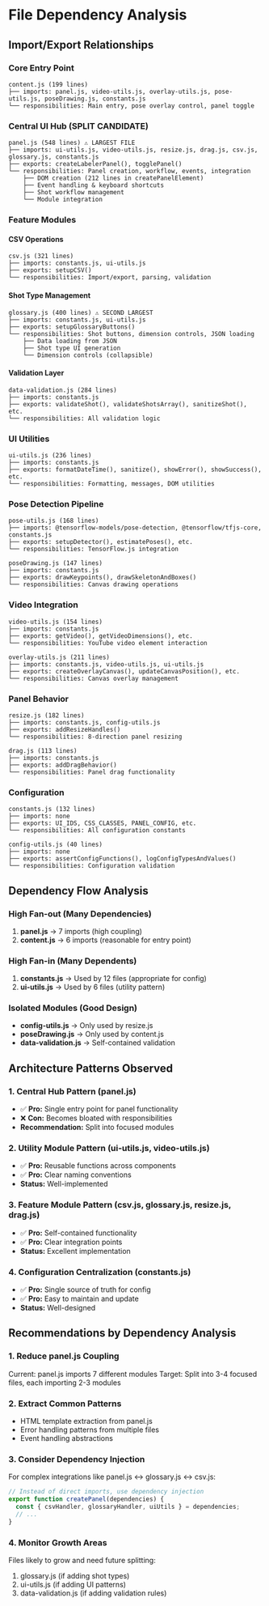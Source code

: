 # File Dependency Analysis

## Import/Export Relationships

### Core Entry Point
```
content.js (199 lines)
├── imports: panel.js, video-utils.js, overlay-utils.js, pose-utils.js, poseDrawing.js, constants.js
└── responsibilities: Main entry, pose overlay control, panel toggle
```

### Central UI Hub (SPLIT CANDIDATE)
```
panel.js (548 lines) ⚠️ LARGEST FILE
├── imports: ui-utils.js, video-utils.js, resize.js, drag.js, csv.js, glossary.js, constants.js
├── exports: createLabelerPanel(), togglePanel()
└── responsibilities: Panel creation, workflow, events, integration
    ├── DOM creation (212 lines in createPanelElement)
    ├── Event handling & keyboard shortcuts
    ├── Shot workflow management
    └── Module integration
```

### Feature Modules

#### CSV Operations
```
csv.js (321 lines)
├── imports: constants.js, ui-utils.js
├── exports: setupCSV()
└── responsibilities: Import/export, parsing, validation
```

#### Shot Type Management
```
glossary.js (400 lines) ⚠️ SECOND LARGEST
├── imports: constants.js, ui-utils.js
├── exports: setupGlossaryButtons()
└── responsibilities: Shot buttons, dimension controls, JSON loading
    ├── Data loading from JSON
    ├── Shot type UI generation
    └── Dimension controls (collapsible)
```

#### Validation Layer
```
data-validation.js (284 lines)
├── imports: constants.js
├── exports: validateShot(), validateShotsArray(), sanitizeShot(), etc.
└── responsibilities: All validation logic
```

### UI Utilities
```
ui-utils.js (236 lines)
├── imports: constants.js
├── exports: formatDateTime(), sanitize(), showError(), showSuccess(), etc.
└── responsibilities: Formatting, messages, DOM utilities
```

### Pose Detection Pipeline
```
pose-utils.js (168 lines)
├── imports: @tensorflow-models/pose-detection, @tensorflow/tfjs-core, constants.js
├── exports: setupDetector(), estimatePoses(), etc.
└── responsibilities: TensorFlow.js integration
```

```
poseDrawing.js (147 lines)
├── imports: constants.js
├── exports: drawKeypoints(), drawSkeletonAndBoxes()
└── responsibilities: Canvas drawing operations
```

### Video Integration
```
video-utils.js (154 lines)
├── imports: constants.js
├── exports: getVideo(), getVideoDimensions(), etc.
└── responsibilities: YouTube video element interaction
```

```
overlay-utils.js (211 lines)
├── imports: constants.js, video-utils.js, ui-utils.js
├── exports: createOverlayCanvas(), updateCanvasPosition(), etc.
└── responsibilities: Canvas overlay management
```

### Panel Behavior
```
resize.js (182 lines)
├── imports: constants.js, config-utils.js
├── exports: addResizeHandles()
└── responsibilities: 8-direction panel resizing
```

```
drag.js (113 lines)
├── imports: constants.js
├── exports: addDragBehavior()
└── responsibilities: Panel drag functionality
```

### Configuration
```
constants.js (132 lines)
├── imports: none
├── exports: UI_IDS, CSS_CLASSES, PANEL_CONFIG, etc.
└── responsibilities: All configuration constants
```

```
config-utils.js (40 lines)
├── imports: none
├── exports: assertConfigFunctions(), logConfigTypesAndValues()
└── responsibilities: Configuration validation
```

## Dependency Flow Analysis

### High Fan-out (Many Dependencies)
1. **panel.js** → 7 imports (high coupling)
2. **content.js** → 6 imports (reasonable for entry point)

### High Fan-in (Many Dependents)
1. **constants.js** → Used by 12 files (appropriate for config)
2. **ui-utils.js** → Used by 6 files (utility pattern)

### Isolated Modules (Good Design)
- **config-utils.js** → Only used by resize.js
- **poseDrawing.js** → Only used by content.js
- **data-validation.js** → Self-contained validation

## Architecture Patterns Observed

### 1. **Central Hub Pattern** (panel.js)
- ✅ **Pro:** Single entry point for panel functionality
- ❌ **Con:** Becomes bloated with responsibilities
- **Recommendation:** Split into focused modules

### 2. **Utility Module Pattern** (ui-utils.js, video-utils.js)
- ✅ **Pro:** Reusable functions across components
- ✅ **Pro:** Clear naming conventions
- **Status:** Well-implemented

### 3. **Feature Module Pattern** (csv.js, glossary.js, resize.js, drag.js)
- ✅ **Pro:** Self-contained functionality
- ✅ **Pro:** Clear integration points
- **Status:** Excellent implementation

### 4. **Configuration Centralization** (constants.js)
- ✅ **Pro:** Single source of truth for config
- ✅ **Pro:** Easy to maintain and update
- **Status:** Well-designed

## Recommendations by Dependency Analysis

### 1. **Reduce panel.js Coupling**
Current: panel.js imports 7 different modules
Target: Split into 3-4 focused files, each importing 2-3 modules

### 2. **Extract Common Patterns**
- HTML template extraction from panel.js
- Error handling patterns from multiple files
- Event handling abstractions

### 3. **Consider Dependency Injection**
For complex integrations like panel.js ↔ glossary.js ↔ csv.js:
```javascript
// Instead of direct imports, use dependency injection
export function createPanel(dependencies) {
  const { csvHandler, glossaryHandler, uiUtils } = dependencies;
  // ...
}
```

### 4. **Monitor Growth Areas**
Files likely to grow and need future splitting:
1. glossary.js (if adding shot types)
2. ui-utils.js (if adding UI patterns)
3. data-validation.js (if adding validation rules)